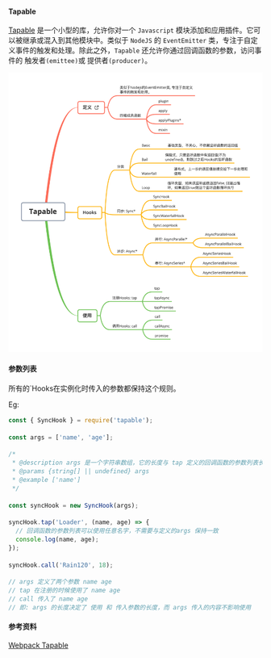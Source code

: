 #### Tapable

[Tapable](https://github.com/webpack/tapable) 是一个小型的库，允许你对一个 `Javascript` 模块添加和应用插件。它可以被继承或混入到其他模块中。类似于 `NodeJS` 的 `EventEmitter` 类，专注于自定义事件的触发和处理。除此之外，`Tapable` 还允许你通过回调函数的参数，访问事件的 触发者`(emittee)`或 提供者`(producer)`。

![tapable.png](./images/tapable.png)

#### 参数列表

所有的`Hooks在实例化时传入的参数都保持这个规则。

Eg:

```javascript
const { SyncHook } = require('tapable');

const args = ['name', 'age'];

/*
 * @description args 是一个字符串数组，它的长度与 tap 定义的回调函数的参数列表长度保持一致，与内容无关
 * @params {string[] || undefined} args
 * @example ['name']
 */

const syncHook = new SyncHook(args);

syncHook.tap('Loader', (name, age) => {
  // 回调函数的参数列表可以使用任意名字，不需要与定义的args 保持一致
  console.log(name, age);
});

syncHook.call('Rain120', 18);

// args 定义了两个参数 name age
// tap 在注册的时候使用了 name age
// call 传入了 name age
// 即: args 的长度决定了 使用 和 传入参数的长度，而 args 传入的内容不影响使用

```



#### 参考资料

[Webpack Tapable](https://webpack.js.org/api/plugins/#tapable)

